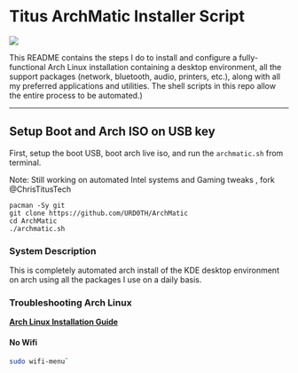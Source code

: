 # Titus ArchMatic Installer Script

<img src="https://i.imgur.com/Yn29sze.png" />

This README contains the steps I do to install and configure a fully-functional Arch Linux installation containing a desktop environment, all the support packages (network, bluetooth, audio, printers, etc.), along with all my preferred applications and utilities. The shell scripts in this repo allow the entire process to be automated.)

---

## Setup Boot and Arch ISO on USB key

First, setup the boot USB, boot arch live iso, and run the `archmatic.sh` from terminal.

Note: Still working on automated Intel systems and Gaming tweaks , fork @ChrisTitusTech

```
pacman -Sy git
git clone https://github.com/URD0TH/ArchMatic
cd ArchMatic
./archmatic.sh
```

### System Description
This is completely automated arch install of the KDE desktop environment on arch using all the packages I use on a daily basis. 

### Troubleshooting Arch Linux

__[Arch Linux Installation Guide](https://github.com/rickellis/Arch-Linux-Install-Guide)__

#### No Wifi

```bash
sudo wifi-menu`
```
